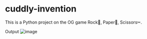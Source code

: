 # cuddly-invention
This is a Python project on the OG game Rock🗿, Paper📰, Scissors✂.

Output
![image](https://user-images.githubusercontent.com/55784109/148928355-663a10de-3769-48e7-b96a-9c938cb28104.png)
